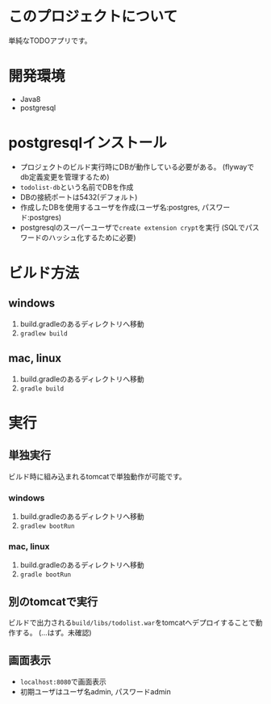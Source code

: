 # このプロジェクトについて

単純なTODOアプリです。

# 開発環境
- Java8
- postgresql

# postgresqlインストール
- プロジェクトのビルド実行時にDBが動作している必要がある。
(flywayでdb定義変更を管理するため)
- `todolist-db`という名前でDBを作成
- DBの接続ポートは5432(デフォルト)
- 作成したDBを使用するユーザを作成(ユーザ名:postgres, パスワード:postgres)
- postgresqlのスーパーユーザで`create extension crypt`を実行
(SQLでパスワードのハッシュ化するために必要)

# ビルド方法

## windows
1. build.gradleのあるディレクトリへ移動
2. `gradlew build`

## mac, linux
1. build.gradleのあるディレクトリへ移動
2. `gradle build`

# 実行
## 単独実行
ビルド時に組み込まれるtomcatで単独動作が可能です。

### windows
1. build.gradleのあるディレクトリへ移動
2. `gradlew bootRun`

### mac, linux
1. build.gradleのあるディレクトリへ移動
2. `gradle bootRun`

## 別のtomcatで実行
ビルドで出力される`build/libs/todolist.war`をtomcatへデプロイすることで動作する。
(…はず。未確認)

## 画面表示
- `localhost:8080`で画面表示
- 初期ユーザはユーザ名admin, パスワードadmin
